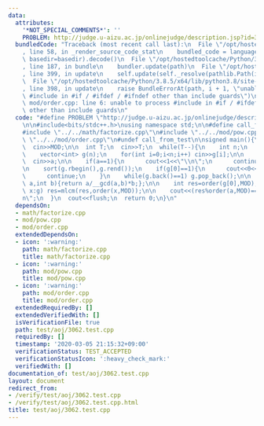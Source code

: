 ```yaml
---
data:
  attributes:
    '*NOT_SPECIAL_COMMENTS*': ''
    PROBLEM: http://judge.u-aizu.ac.jp/onlinejudge/description.jsp?id=3062
  bundledCode: "Traceback (most recent call last):\n  File \"/opt/hostedtoolcache/Python/3.8.5/x64/lib/python3.8/site-packages/onlinejudge_verify/documentation/build.py\"\
    , line 58, in _render_source_code_stat\n    bundled_code = language.bundle(stat.path,\
    \ basedir=basedir).decode()\n  File \"/opt/hostedtoolcache/Python/3.8.5/x64/lib/python3.8/site-packages/onlinejudge_verify/languages/cplusplus.py\"\
    , line 187, in bundle\n    bundler.update(path)\n  File \"/opt/hostedtoolcache/Python/3.8.5/x64/lib/python3.8/site-packages/onlinejudge_verify/languages/cplusplus_bundle.py\"\
    , line 399, in update\n    self.update(self._resolve(pathlib.Path(included), included_from=path))\n\
    \  File \"/opt/hostedtoolcache/Python/3.8.5/x64/lib/python3.8/site-packages/onlinejudge_verify/languages/cplusplus_bundle.py\"\
    , line 398, in update\n    raise BundleErrorAt(path, i + 1, \"unable to process\
    \ #include in #if / #ifdef / #ifndef other than include guards\")\nonlinejudge_verify.languages.cplusplus_bundle.BundleErrorAt:\
    \ mod/order.cpp: line 6: unable to process #include in #if / #ifdef / #ifndef\
    \ other than include guards\n"
  code: "#define PROBLEM \"http://judge.u-aizu.ac.jp/onlinejudge/description.jsp?id=3062\"\
    \n\n#include<bits/stdc++.h>\nusing namespace std;\n\n#define call_from_test\n\
    #include \"../../math/factorize.cpp\"\n#include \"../../mod/pow.cpp\"\n#include\
    \ \"../../mod/order.cpp\"\n#undef call_from_test\n\nsigned main(){\n  int MOD;\n\
    \  cin>>MOD;\n\n  int T;\n  cin>>T;\n  while(T--){\n    int n;\n    cin>>n;\n\n\
    \    vector<int> g(n);\n    for(int i=0;i<n;i++) cin>>g[i];\n\n    int a;\n  \
    \  cin>>a;\n\n    if(a==1){\n      cout<<1<<\"\\n\";\n      continue;\n    }\n\
    \n    sort(g.rbegin(),g.rend());\n    if(g[0]==1){\n      cout<<0<<\"\\n\";\n\
    \      continue;\n    }\n    while(g.back()==1) g.pop_back();\n\n    auto mlcm=[&](int\
    \ a,int b){return a/__gcd(a,b)*b;};\n\n    int res=order(g[0],MOD);\n    for(int\
    \ x:g) res=mlcm(res,order(x,MOD));\n\n    cout<<(res%order(a,MOD)==0?1:0)<<\"\\\
    n\";\n  }\n  cout<<flush;\n  return 0;\n}\n"
  dependsOn:
  - math/factorize.cpp
  - mod/pow.cpp
  - mod/order.cpp
  extendedDependsOn:
  - icon: ':warning:'
    path: math/factorize.cpp
    title: math/factorize.cpp
  - icon: ':warning:'
    path: mod/pow.cpp
    title: mod/pow.cpp
  - icon: ':warning:'
    path: mod/order.cpp
    title: mod/order.cpp
  extendedRequiredBy: []
  extendedVerifiedWith: []
  isVerificationFile: true
  path: test/aoj/3062.test.cpp
  requiredBy: []
  timestamp: '2020-03-05 21:15:32+09:00'
  verificationStatus: TEST_ACCEPTED
  verificationStatusIcon: ':heavy_check_mark:'
  verifiedWith: []
documentation_of: test/aoj/3062.test.cpp
layout: document
redirect_from:
- /verify/test/aoj/3062.test.cpp
- /verify/test/aoj/3062.test.cpp.html
title: test/aoj/3062.test.cpp
---
```

